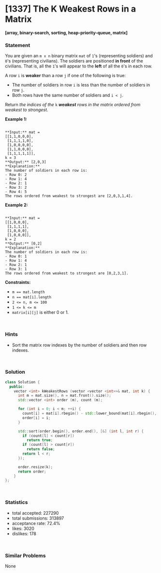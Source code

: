 # [1337] The K Weakest Rows in a Matrix

**[array, binary-search, sorting, heap-priority-queue, matrix]**

### Statement

You are given an `m x n` binary matrix `mat` of `1`'s (representing soldiers) and `0`'s (representing civilians). The soldiers are positioned **in front** of the civilians. That is, all the `1`'s will appear to the **left** of all the `0`'s in each row.

A row `i` is **weaker** than a row `j` if one of the following is true:

* The number of soldiers in row `i` is less than the number of soldiers in row `j`.
* Both rows have the same number of soldiers and `i < j`.



Return *the indices of the* `k` ***weakest** rows in the matrix ordered from weakest to strongest*.


**Example 1:**

```

**Input:** mat = 
[[1,1,0,0,0],
 [1,1,1,1,0],
 [1,0,0,0,0],
 [1,1,0,0,0],
 [1,1,1,1,1]], 
k = 3
**Output:** [2,0,3]
**Explanation:** 
The number of soldiers in each row is: 
- Row 0: 2 
- Row 1: 4 
- Row 2: 1 
- Row 3: 2 
- Row 4: 5 
The rows ordered from weakest to strongest are [2,0,3,1,4].

```

**Example 2:**

```

**Input:** mat = 
[[1,0,0,0],
 [1,1,1,1],
 [1,0,0,0],
 [1,0,0,0]], 
k = 2
**Output:** [0,2]
**Explanation:** 
The number of soldiers in each row is: 
- Row 0: 1 
- Row 1: 4 
- Row 2: 1 
- Row 3: 1 
The rows ordered from weakest to strongest are [0,2,3,1].

```

**Constraints:**
* `m == mat.length`
* `n == mat[i].length`
* `2 <= n, m <= 100`
* `1 <= k <= m`
* `matrix[i][j]` is either 0 or 1.


<br>

### Hints

- Sort the matrix row indexes by the number of soldiers and then row indexes.

<br>

### Solution

```cpp
class Solution {
  public:
    vector <int> kWeakestRows (vector <vector <int>>& mat, int k) {
      int m = mat.size(), n = mat.front().size();
      std::vector <int> order (m), count (m);

      for (int i = 0; i < m; ++i) {
        count[i] = mat[i].rbegin() - std::lower_bound(mat[i].rbegin(), mat[i].rend(), 1) + 1;
        order[i] = i;
      }

      std::sort(order.begin(), order.end(), [&] (int l, int r) {
        if (count[l] < count[r])
          return true;
        if (count[l] > count[r])
          return false;
        return l < r;
      });

      order.resize(k);
      return order;
    }
};
```

<br>

### Statistics

- total accepted: 227290
- total submissions: 313897
- acceptance rate: 72.4%
- likes: 3020
- dislikes: 178

<br>

### Similar Problems

None
